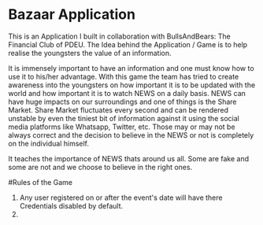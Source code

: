 # Bazaar Application

This is an Application I built in collaboration with BullsAndBears: The Financial Club of PDEU. The Idea behind the Application / Game is to help realise the youngsters the value of an information.

It is immensely important to have an information and one must know how to use it to his/her advantage. With this game the team has tried to create awareness into the youngsters on how important it is to be updated with the world and how important it is to watch NEWS on a daily basis.
NEWS can have huge impacts on our surroundings and one of things is the Share Market. Share Market fluctuates every second and can be rendered unstable by even the tiniest bit of information against it using the social media platforms like Whatsapp, Twitter, etc. Those may or may not be always correct and the decision to believe in the NEWS or not is completely on the individual himself.

It teaches the importance of NEWS thats around us all. Some are fake and some are not and we choose to believe in the right ones.

#Rules of the Game

1. Any user registered on or after the event's date will have there Credentials disabled by default.
2. 
